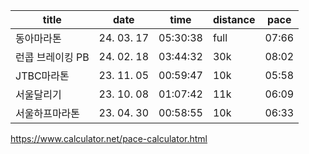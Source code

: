 
| title | date | time | distance | pace |
| --- | --- | --- | --- | --- |
| 동아마라톤 | 24. 03. 17 | 05:30:38 | full | 07:66 |
| 런콥 브레이킹 PB | 24. 02. 18 | 03:44:32 | 30k |08:02 |
| JTBC마라톤 | 23. 11. 05 | 00:59:47 | 10k |05:58 |
| 서울달리기 | 23. 10. 08 | 01:07:42 | 11k | 06:09 |
| 서울하프마라톤 | 23. 04. 30 | 00:58:55 | 10k | 06:33 |


https://www.calculator.net/pace-calculator.html
